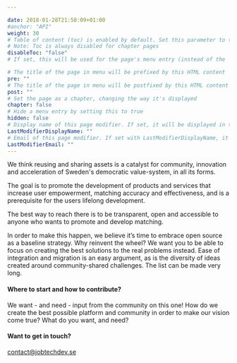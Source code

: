```yaml
---

date: 2018-01-28T21:58:09+01:00
#anchor: "API"
weight: 30
# Table of content (toc) is enabled by default. Set this parameter to true to disable it.
# Note: Toc is always disabled for chapter pages
disableToc: "false"
# If set, this will be used for the page's menu entry (instead of the `title` attribute)

# The title of the page in menu will be prefixed by this HTML content
pre: ""
# The title of the page in menu will be postfixed by this HTML content
post: ""
# Set the page as a chapter, changing the way it's displayed
chapter: false
# Hide a menu entry by setting this to true
hidden: false
# Display name of this page modifier. If set, it will be displayed in the footer.
LastModifierDisplayName: ""
# Email of this page modifier. If set with LastModifierDisplayName, it will be displayed in the footer
LastModifierEmail: ""
---
```

We think reusing and sharing assets is a catalyst for community, innovation and acceleration of Sweden's democratic value-system, in all its forms.

The goal is to promote the development of products and services that increase user empowerment, matching accuracy and effectiveness, and is a prerequisite for the users lifelong development.

The best way to reach there is to be transparent, open and accessible to anyone who wants to promote and develop matching. 

In order to make this happen, we believe it’s time to embrace open source as a baseline strategy. Why reinvent the wheel? We want you to be able to focus on creating the best solutions to the real problems instead. Ease of integration and migration is an easy argument, as is the diversity of ideas created around community-shared challenges. The list can be made very long.

#### Where to start and how to contribute?
We want - and need - input from the community on this one! How do we create the best possible platform and community in order to make our vision come true? What do you want, and need?

#### Want to get in touch?
<contact@jobtechdev.se>
